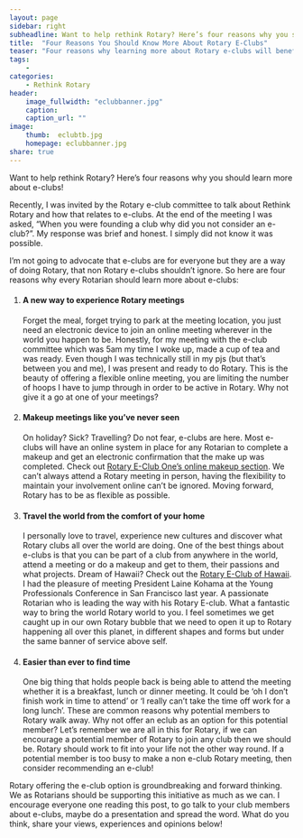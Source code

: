 ```yaml
---
layout: page
sidebar: right
subheadline: Want to help rethink Rotary? Here’s four reasons why you should learn more about e-clubs!
title:  "Four Reasons You Should Know More About Rotary E-Clubs"
teaser: "Four reasons why learning more about Rotary e-clubs will benefit Rotary and local Rotarians in your area"
tags:
    - 
categories:
    - Rethink Rotary
header:
    image_fullwidth: "eclubbanner.jpg"
    caption: 
    caption_url: ""
image:
    thumb:  eclubtb.jpg
    homepage: eclubbanner.jpg
share: true
---
```

Want to help rethink Rotary? Here’s four reasons why you should learn more about e-clubs!

Recently, I was invited by the Rotary e-club committee to talk about Rethink Rotary and how that relates to e-clubs. At the end of the meeting I was asked, “When you were founding a club why did you not consider an e-club?”. My response was brief and honest. I simply did not know it was possible. 

I’m not going to advocate that e-clubs are for everyone but they are a way of doing Rotary, that non Rotary e-clubs shouldn’t ignore. So here are four reasons why every Rotarian should learn more about e-clubs:

<ol>
    <li><b><h4>A new way to experience Rotary meetings</h4></b> Forget the meal, forget trying to park at the meeting location, you just need an electronic device to join an online meeting wherever in the world you happen to be. Honestly, for my meeting with the e-club committee which was 5am my time I woke up, made a cup of tea and was ready. Even though I was technically still in my pjs (but that’s between you and me), I was present and ready to do Rotary. This is the beauty of offering a flexible online meeting, you are limiting the number of hoops I have to jump through in order to be active in Rotary. Why not give it a go at one of your meetings?</li>
    <li><b><h4>Makeup meetings like you’ve never seen</h4></b>  On holiday? Sick? Travelling? Do not fear, e-clubs are here. Most e-clubs will have an online system in place for any Rotarian to complete a makeup and get an electronic confirmation that the make up was completed. Check out <a href="http://rotaryeclubone.org/">Rotary E-Club One’s online makeup section</a>. We can’t always attend a Rotary meeting in person, having the flexibility to maintain your involvement online can’t be ignored. Moving forward, Rotary has to be as flexible as possible.</li>
    <li><b><h4>Travel the world from the comfort of your home</h4></b>  I personally love to travel, experience new cultures and discover what Rotary clubs all over the world are doing. One of the best things about e-clubs is that you can be part of a club from anywhere in the world, attend a meeting or do a makeup and get to them, their passions and what projects. Dream of Hawaii? Check out the <a href="http://www.rotaryeclubhawaii.org/">Rotary E-Club of Hawaii</a>. I had the pleasure of meeting President Laine Kohama at the Young Professionals Conference in San Francisco last year. A passionate Rotarian who is leading the way with his Rotary E-club.  What a fantastic way to bring the world Rotary world to you. I feel sometimes we get caught up in our own Rotary bubble that we need to open it up to Rotary happening all over this planet, in different shapes and forms but under the same banner of service above self.</li>
    <li><b><h4>Easier than ever to find time</h4></b> One big thing that holds people back is being able to attend the meeting whether it is a breakfast, lunch or dinner meeting. It could be ‘oh I don’t finish work in time to attend’ or ‘I really can’t take the time off work for a long lunch’. These are common reasons why potential members to Rotary walk away. Why not offer an eclub as an option for this potential member? Let’s remember we are all in this for Rotary, if we can encourage a potential member of Rotary to join any club then we should be. Rotary should work to fit into your life not the other way round. If a potential member is too busy to make a non e-club Rotary meeting, then consider recommending an e-club!</li>
</ol>

Rotary offering the e-club option is groundbreaking and forward thinking. We as Rotarians should be supporting this initiative as much as we can. I encourage everyone one reading this post, to go talk to your club members about e-clubs, maybe do a presentation and spread the word. What do you think, share your views, experiences and opinions below! 





<!-- ## Other Post Formats
{: .t60 }
{% include list-posts.html tag='post format' %} -->
